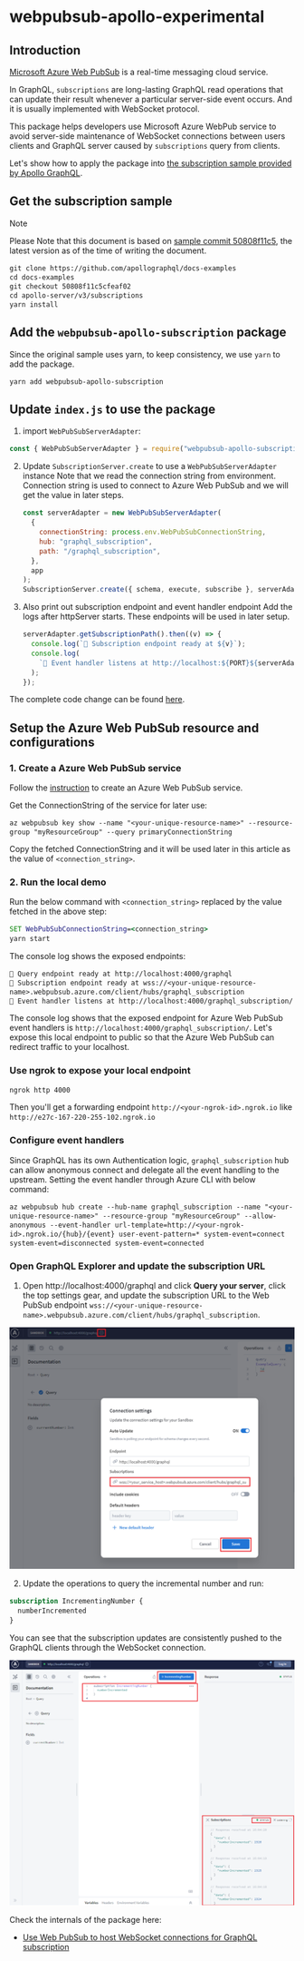 # webpubsub-apollo-experimental

## Introduction
[Microsoft Azure Web PubSub](https://docs.microsoft.com/en-us/azure/azure-web-pubsub/overview) is a real-time messaging cloud service.

In GraphQL, `subscriptions` are long-lasting GraphQL read operations that can update their result whenever a particular server-side event occurs. And it is usually implemented with WebSocket protocol. 

This package helps developers use Microsoft Azure WebPub service to avoid server-side maintenance of WebSocket connections between users clients and GraphQL server caused by `subscriptions` query from clients.

<!-- TO ADD
Secondly, this package provides a replacement for `PubSub` using Azure Web PubSub service. [PubSub](https://www.apollographql.com/docs/apollo-server/data/subscriptions/#the-pubsub-class) is an in-memory event-publishing system provided by [Apollo server](https://www.apollographql.com/docs/apollo-server/data/subscriptions/).
-->

Let's show how to apply the package into [the subscription sample provided by Apollo GraphQL](https://github.com/apollographql/docs-examples/tree/50808f11c5cfeaf029422dee3a3b324a6e93783e/apollo-server/v3/subscriptions).

## Get the subscription sample

> [!NOTE]
>
> Please Note that this document is based on [sample commit 50808f11c5](https://github.com/apollographql/docs-examples/tree/50808f11c5cfeaf029422dee3a3b324a6e93783e/apollo-server/v3/subscriptions), the latest version as of the time of writing the document.

```batch
git clone https://github.com/apollographql/docs-examples
cd docs-examples
git checkout 50808f11c5cfeaf02
cd apollo-server/v3/subscriptions
yarn install
```

## Add the `webpubsub-apollo-subscription` package

Since the original sample uses yarn, to keep consistency, we use `yarn` to add the package.

```batch
yarn add webpubsub-apollo-subscription
```

## Update `index.js` to use the package

1. import `WebPubSubServerAdapter`:

  ```javascript
  const { WebPubSubServerAdapter } = require("webpubsub-apollo-subscription");
  ```

2. Update `SubscriptionServer.create` to use a `WebPubSubServerAdapter` instance
    Note that we read the connection string from environment. Connection string is used to connect to Azure Web PubSub and we will get the value in later steps.
    
    ```javascript
    const serverAdapter = new WebPubSubServerAdapter(
      {
        connectionString: process.env.WebPubSubConnectionString,
        hub: "graphql_subscription",
        path: "/graphql_subscription",
      },
      app
    );
    SubscriptionServer.create({ schema, execute, subscribe }, serverAdapter);
    ```

3. Also print out subscription endpoint and event handler endpoint
    Add the logs after httpServer starts. These endpoints will be used in later setup.
    
    ```javascript
    serverAdapter.getSubscriptionPath().then((v) => {
      console.log(`🚀 Subscription endpoint ready at ${v}`);
      console.log(
        `🚀 Event handler listens at http://localhost:${PORT}${serverAdapter.path}`
      );
    });
    ```

The complete code change can be found [here](./demos/client-websockets/demo-awps.ts).

## Setup the Azure Web PubSub resource and configurations

### 1. Create a Azure Web PubSub service

Follow the [instruction](https://docs.microsoft.com/en-us/azure/azure-web-pubsub/quickstart-cli-create) to create an Azure Web PubSub service.

Get the ConnectionString of the service for later use:

```azurecli
az webpubsub key show --name "<your-unique-resource-name>" --resource-group "myResourceGroup" --query primaryConnectionString
```

Copy the fetched ConnectionString and it will be used later in this article as the value of `<connection_string>`.

### 2. Run the local demo

Run the below command with `<connection_string>` replaced by the value fetched in the above step:

```cmd
SET WebPubSubConnectionString=<connection_string>
yarn start
```

The console log shows the exposed endpoints:

```
🚀 Query endpoint ready at http://localhost:4000/graphql
🚀 Subscription endpoint ready at wss://<your-unique-resource-name>.webpubsub.azure.com/client/hubs/graphql_subscription
🚀 Event handler listens at http://localhost:4000/graphql_subscription/
```

The console log shows that the exposed endpoint for Azure Web PubSub event handlers is `http://localhost:4000/graphql_subscription/`. Let's expose this local endpoint to public so that the Azure Web PubSub can redirect traffic to your localhost.

### Use ngrok to expose your local endpoint

```
ngrok http 4000 
```

Then you'll get a forwarding endpoint `http://<your-ngrok-id>.ngrok.io` like `http://e27c-167-220-255-102.ngrok.io`

### Configure event handlers

Since GraphQL has its own Authentication logic, `graphql_subscription` hub can allow anonymous connect and delegate all the event handling to the upstream. Setting the event handler through Azure CLI with below command:

```azurecli
az webpubsub hub create --hub-name graphql_subscription --name "<your-unique-resource-name>" --resource-group "myResourceGroup" --allow-anonymous --event-handler url-template=http://<your-ngrok-id>.ngrok.io/{hub}/{event} user-event-pattern=* system-event=connect system-event=disconnected system-event=connected
```

### Open GraphQL Explorer and update the subscription URL

1. Open http://localhost:4000/graphql and click **Query your server**, click the top settings gear, and update the subscription URL to the Web PubSub endpoint `wss://<your-unique-resource-name>.webpubsub.azure.com/client/hubs/graphql_subscription`. 

![Set the subscription URL to use the Web PubSub endpoint.](images/graphql-explorer.png)

2. Update the operations to query the incremental number and run:

```graphql
subscription IncrementingNumber {
  numberIncremented
}
```

You can see that the subscription updates are consistently pushed to the GraphQL clients through the WebSocket connection.

![Run the subscription operation to use the Web PubSub endpoint.](images/graphql-explorer-run.png)

Check the internals of the package here:
* [Use Web PubSub to host WebSocket connections for GraphQL subscription](./how-to-host-websockets.md)
